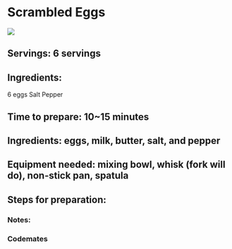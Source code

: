 # Scrambled Eggs

<img src="https://cdn.loveandlemons.com/wp-content/uploads/2021/05/scrambled-eggs-500x375.jpg">

## <strong>Servings:</strong> 6 servings

## Ingredients:
6 eggs
Salt
Pepper
## Time to prepare: 10~15 minutes

## Ingredients: eggs, milk, butter, salt, and pepper


## Equipment needed: mixing bowl, whisk (fork will do), non-stick pan, spatula 


## Steps for preparation:



### Notes:



### Codemates #
